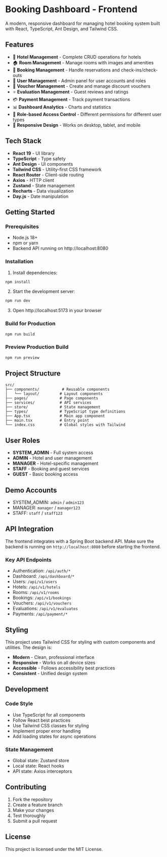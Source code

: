 # Booking Dashboard - Frontend

A modern, responsive dashboard for managing hotel booking system built with React, TypeScript, Ant Design, and Tailwind CSS.

## Features

- 🏨 **Hotel Management** - Complete CRUD operations for hotels
- 🏠 **Room Management** - Manage rooms with images and amenities
- 📅 **Booking Management** - Handle reservations and check-ins/check-outs
- 👥 **User Management** - Admin panel for user accounts and roles
- 🎫 **Voucher Management** - Create and manage discount vouchers
- ⭐ **Evaluation Management** - Guest reviews and ratings
- 💳 **Payment Management** - Track payment transactions
- 📊 **Dashboard Analytics** - Charts and statistics
- 🔐 **Role-based Access Control** - Different permissions for different user types
- 📱 **Responsive Design** - Works on desktop, tablet, and mobile

## Tech Stack

- **React 19** - UI library
- **TypeScript** - Type safety
- **Ant Design** - UI components
- **Tailwind CSS** - Utility-first CSS framework
- **React Router** - Client-side routing
- **Axios** - HTTP client
- **Zustand** - State management
- **Recharts** - Data visualization
- **Day.js** - Date manipulation

## Getting Started

### Prerequisites

- Node.js 18+ 
- npm or yarn
- Backend API running on http://localhost:8080

### Installation

1. Install dependencies:
```bash
npm install
```

2. Start the development server:
```bash
npm run dev
```

3. Open http://localhost:5173 in your browser

### Build for Production

```bash
npm run build
```

### Preview Production Build

```bash
npm run preview
```

## Project Structure

```
src/
├── components/          # Reusable components
│   └── layout/         # Layout components
├── pages/              # Page components
├── services/           # API services
├── store/              # State management
├── types/              # TypeScript type definitions
├── App.tsx             # Main app component
├── main.tsx            # Entry point
└── index.css           # Global styles with Tailwind
```

## User Roles

- **SYSTEM_ADMIN** - Full system access
- **ADMIN** - Hotel and user management
- **MANAGER** - Hotel-specific management
- **STAFF** - Booking and guest services
- **GUEST** - Basic booking access

## Demo Accounts

- SYSTEM_ADMIN: `admin` / `admin123`
- MANAGER: `manager` / `manager123`
- STAFF: `staff` / `staff123`

## API Integration

The frontend integrates with a Spring Boot backend API. Make sure the backend is running on `http://localhost:8080` before starting the frontend.

### Key API Endpoints

- Authentication: `/api/auth/*`
- Dashboard: `/api/dashboard/*`
- Users: `/api/v1/users`
- Hotels: `/api/v1/hotels`
- Rooms: `/api/v1/rooms`
- Bookings: `/api/v1/bookings`
- Vouchers: `/api/v1/vouchers`
- Evaluations: `/api/v1/evaluates`
- Payments: `/api/payment/*`

## Styling

This project uses Tailwind CSS for styling with custom components and utilities. The design is:

- **Modern** - Clean, professional interface
- **Responsive** - Works on all device sizes
- **Accessible** - Follows accessibility best practices
- **Consistent** - Unified design system

## Development

### Code Style

- Use TypeScript for all components
- Follow React best practices
- Use Tailwind CSS classes for styling
- Implement proper error handling
- Add loading states for async operations

### State Management

- Global state: Zustand store
- Local state: React hooks
- API state: Axios interceptors

## Contributing

1. Fork the repository
2. Create a feature branch
3. Make your changes
4. Test thoroughly
5. Submit a pull request

## License

This project is licensed under the MIT License.